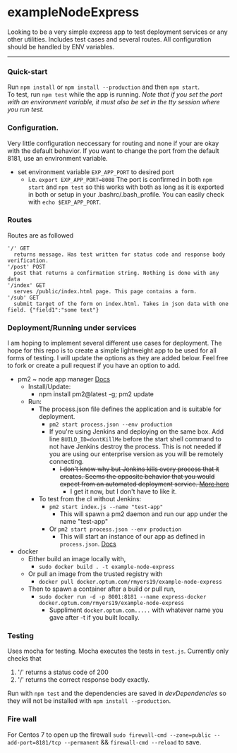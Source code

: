 # exampleNodeExpress
Looking to be a very simple express app to test deployment services or any other utilities. Includes test cases and several routes. All configuration should be handled by ENV variables.
____
### Quick-start
Run `npm install` or `npm install --production` and then `npm start`.  
To test, run `npm test` while the app is running. _Note that if you set the port with an environment variable, it must also be set in the tty session where you run test._

### Configuration. 
Very little configuration neccessary for routing and none if your are okay with the default behavior.
If you want to change the port from the default 8181, use an environment variable.
* set environment variable `EXP_APP_PORT` to desired port
   * i.e. `export EXP_APP_PORT=8008`
The port is confirmed in both `npm start` and `npm test` so this works with both as long as it is exported in both or setup in your .bashrc/.bash_profile. You can easily check with `echo $EXP_APP_PORT`.

### Routes
Routes are as followed
```
'/' GET
  returns message. Has test written for status code and response body verification.
'/post' POST
  post that returns a confirmation string. Nothing is done with any data
'/index' GET
  serves /public/index.html page. This page contains a form.
'/sub' GET
  submit target of the form on index.html. Takes in json data with one field. {"field1":"some text"}
```

### Deployment/Running under services
I am hoping to implement several different use cases for deployment. The hope for this repo is to create a simple lightweight app to be used for all forms of testing. I will update the options as they are added below. Feel free to fork or create a pull request if you have an option to add.
* pm2 ~ node app manager [Docs](http://pm2.keymetrics.io/docs/usage/quick-start/)
  * Install/Update:
    * npm install pm2@latest -g; pm2 update
  * Run:
    * The process.json file defines the application and is suitable for deployment.
      * `pm2 start process.json --env production`
      * If you're using Jenkins and deploying on the same box. Add line `BUILD_ID=dontKillMe` before the start shell command to not have Jenkins destroy the process. This is not needed if you are using our enterprise version as you will be remotely connecting. 
        * ~~I don't know why but Jenkins kills every process that it creates. Seems the opposite behavior that you would expect from an automated deployment service. [More here](https://wiki.jenkins.io/display/JENKINS/ProcessTreeKiller)~~
          * I get it now, but I don't have to like it.
    * To test from the cl without Jenkins:
      * `pm2 start index.js --name "test-app"`
        * This will spawn a pm2 daemon and run our app under the name "test-app"
      * Or `pm2 start process.json --env production`
        * This will start an instance of our app as defined in `process.json`. [Docs](http://pm2.keymetrics.io/docs/usage/application-declaration/)
* docker
  * Either build an image locally with,
    * `sudo docker build . -t example-node-express`
  * Or pull an image from the trusted registry with
    * `docker pull docker.optum.com/rmyers19/example-node-express`
  * Then to spawn a container after a build or pull run,
    * `sudo docker run -d -p 8001:8181 --name express-docker docker.optum.com/rmyers19/example-node-express`
      * Suppliment `docker.optum.com.....` with whatever name you gave after -t if you built locally.

### Testing
Uses mocha for testing. Mocha executes the tests in `test.js`. 
Currently only checks that
1. '/' returns a status code of 200
2. '/' returns the correct response body exactly.  

Run with `npm test` and the dependencies are saved in *devDependencies* so they will not be installed with `npm install --production`.

### Fire wall 
For Centos 7 to open up the firewall `sudo firewall-cmd --zone=public --add-port=8181/tcp --permanent` && `firewall-cmd --reload` to save.
